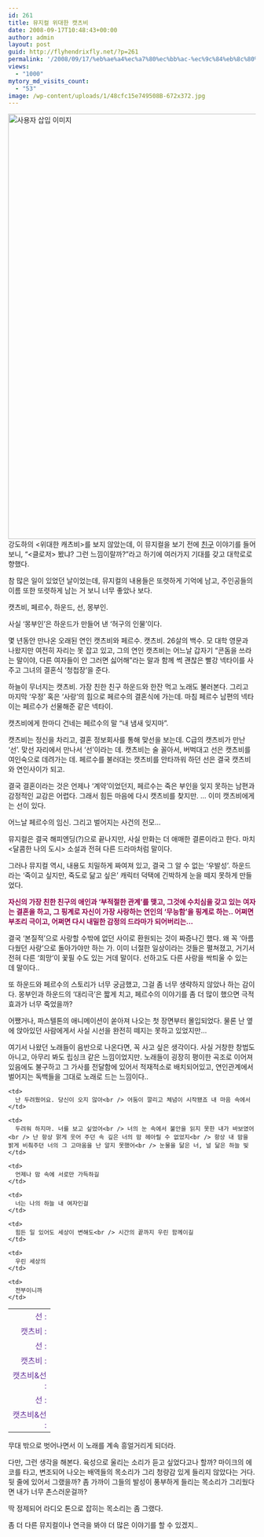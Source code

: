 ```yaml
---
id: 261
title: 뮤지컬 위대한 캣츠비
date: 2008-09-17T10:48:43+00:00
author: admin
layout: post
guid: http://flyhendrixfly.net/?p=261
permalink: '/2008/09/17/%eb%ae%a4%ec%a7%80%ec%bb%ac-%ec%9c%84%eb%8c%80%ed%95%9c-%ec%ba%a3%ec%b8%a0%eb%b9%84/'
views:
  - "1000"
mytory_md_visits_count:
  - "53"
image: /wp-content/uploads/1/48cfc15e749508B-672x372.jpg
---
```

<img src="http://submania.dothome.co.kr/wp-content/uploads/1/48cfc15e749508B.jpg" class="aligncenter" width="620" height="866" alt="사용자 삽입 이미지" />  
강도하의 <위대한 캐츠비>를 보지 않았는데, 이 뮤지컬을 보기 전에 <a title="[http://leopord.egloos.com]로 이동합니다." target="_blank" href="http://leopord.egloos.com">친구</a> 이야기를 들어보니, &#8220;<클로저> 봤냐? 그런 느낌이랄까?&#8221;라고 하기에 여러가지 기대를 갖고 대학로로 향했다.

참 많은 일이 있었던 날이었는데, 뮤지컬의 내용들은 또렷하게 기억에 남고, 주인공들의 이름 또한 또렷하게 남는 거 보니 너무 좋았나 보다.

캣츠비, 페르수, 하운드, 선, 몽부인.

사실 &#8216;몽부인&#8217;은 하운드가 만들어 낸 &#8216;허구의 인물&#8217;이다.

몇 년동안 만나온 오래된 연인 캣츠비와 페르수. 캣츠비. 26살의 백수. 모 대학 영문과 나왔지만 여전히 자리는 못 잡고 있고, 그의 연인 캣츠비는 어느날 갑자기 &#8220;콘돔을 쓰라는 말이야, 다른 여자들이 안 그러면 싫어해&#8221;라는 말과 함께 썩 괜찮은 빨강 넥타이를 사주고 그녀의 결혼식 &#8216;청첩장&#8217;을 준다.

하늘이 무너지는 캣츠비. 가장 친한 친구 하운드와 한잔 먹고 노래도 불러본다. 그리고 마지막 &#8216;우정&#8217; 혹은 &#8216;사랑&#8217;의 힘으로 페르수의 결혼식에 가는데. 마침 페르수 남편의 넥타이는 페르수가 선물해준 같은 넥타이.

캣츠비에게 한마디 건네는 페르수의 말 &#8220;내 냄새 잊지마&#8221;.

캣츠비는 정신을 차리고, 결혼 정보회사를 통해 맞선을 보는데. C급의 캣츠비가 만난 &#8216;선&#8217;. 맞선 자리에서 만나서 &#8216;선&#8217;이라는 데. 캣츠비는 술 꼴아서, 버벅대고 선은 캣츠비를 여인숙으로 데려가는 데. 페르수를 불러대는 캣츠비를 안타까워 하던 선은 결국 캣츠비와 연인사이가 되고.

결국 결혼이라는 것은 언제나 &#8216;계약&#8217;이었던지, 페르수는 죽은 부인을 잊지 못하는 남편과 감정적인 교감은 어렵다. 그래서 힘든 마음에 다시 캣츠비를 찾지만. &#8230; 이미 캣츠비에게는 선이 있다.

어느날 페르수의 임신. 그리고 벌어지는 사건의 전모&#8230;

뮤지컬은 결국 해피엔딩(?)으로 끝나지만, 사실 만화는 더 애매한 결론이라고 한다. 마치 <달콤한 나의 도시> 소설과 전혀 다른 드라마처럼 말이다.

그러나 뮤지컬 역시, 내용도 치밀하게 짜여져 있고, 결국 그 알 수 없는 &#8216;우발성&#8217;. 하운드라는 &#8216;죽이고 싶지만, 죽도로 닮고 싶은&#8217; 캐릭터 덕택에 긴박하게 눈을 떼지 못하게 만들었다.

<span style="color: rgb(140, 4, 75); font-weight: bold;">자신의 가장 친한 친구의 애인과 &#8216;부적절한 관계&#8217;를 맺고, 그것에 수치심을 갖고 있는 여자는 결혼을 하고, 그 핑계로 자신이 가장 사랑하는 연인의 &#8216;무능함&#8217;을 핑계로 하는.. 어쩌면 부조리 극이고, 어쩌면 다시 내밀한 감정의 드라마가 되어버리는&#8230; </span>

결국 &#8216;본질적&#8217;으로 사랑할 수밖에 없던 사이로 환원되는 것이 짜증나긴 했다. 왜 꼭 &#8216;아름다웠던 사랑&#8217;으로 돌아가야만 하는 가. 이미 너절한 일상이라는 것들은 펼쳐졌고, 거기서 전혀 다른 &#8216;희망&#8217;이 꽃필 수도 있는 거데 말이다. 선하고도 다른 사랑을 싹틔울 수 있는 데 말이다..

또 하운드와 페르수의 스토리가 너무 궁금했고, 그걸 좀 너무 생략하지 않았나 하는 감이다. 몽부인과 하운드의 &#8216;대리극&#8217;은 짧게 치고, 페르수의 이야기를 좀 더 많이 했으면 극적 효과가 너무 죽었을까?

어쨌거나, 파스텔톤의 애니메이션이 쏟아져 나오는 첫 장면부터 몰입되었다. 물론 난 옆에 앉아있던 사람에게서 사실 시선을 완전히 떼지는 못하고 있었지만&#8230;

여기서 나왔던 노래들이 음반으로 나온다면, 꼭 사고 싶은 생각이다. 사실 거창한 창법도 아니고, 아무리 봐도 립싱크 같은 느낌이었지만. 노래들이 굉장히 평이한 곡조로 이어져 있음에도 불구하고 그 가사를 전달함에 있어서 적재적소로 배치되어있고, 연인관계에서 벌어지는 독백들을 그대로 노래로 드는 느낌이다..

<table border="0" cellpadding="3" cellspacing="0" width="100%">
  <tr>
    <td align="right" valign="top" width="70">
      <font color="#663399">선 : </font>
    </td>
    
    <td>
      난 두려웠어요. 당신이 오지 않아<br /> 어둠이 깔리고 체념이 시작됐죠 내 마음 속에서
    </td>
  </tr>
  
  <tr>
    <td align="right" valign="top">
      <font color="#663399">캣츠비 : </font>
    </td>
    
    <td>
      두려워 하지마. 너를 보고 싶었어<br /> 너의 눈 속에서 불안을 읽지 못한 내가 바보였어<br /> 난 항상 맑게 웃어 주던 속 깊은 너의 맘 헤아릴 수 없었지<br /> 항상 내 맘을 밝게 비춰주던 너의 그 고마움을 난 알지 못했어<br /> 눈물을 닮은 너, 널 닮은 하늘 빛
    </td>
  </tr>
  
  <tr>
    <td align="right" valign="top">
      <font color="#663399">선 :</font>
    </td>
    
    <td>
      언제나 맘 속에 서로만 가득하길
    </td>
  </tr>
  
  <tr>
    <td align="right" valign="top">
      <font color="#663399">캣츠비 : </font>
    </td>
    
    <td>
      너는 나의 하늘 내 여자인걸
    </td>
  </tr>
  
  <tr>
    <td align="right" valign="top">
      <font color="#663399">캣츠비&선 : </font>
    </td>
    
    <td>
      힘든 일 있어도 세상이 변해도<br /> 시간의 끝까지 우린 함께이길
    </td>
  </tr>
  
  <tr>
    <td align="right" valign="top">
      <font color="#663399">선 :</font>
    </td>
    
    <td>
      우린 세상의
    </td>
  </tr>
  
  <tr>
    <td align="right" valign="top">
      <font color="#663399">캣츠비&선 : </font>
    </td>
    
    <td>
      전부이니까
    </td>
  </tr>
</table>

무대 밖으로 벗어나면서 이 노래를 계속 흥얼거리게 되더라.

다만, 그런 생각을 해본다. 육성으로 울리는 소리가 듣고 싶었다고나 할까? 마이크의 에코를 타고, 변조되어 나오는 배역들의 목소리가 그리 청량감 있게 들리지 않았다는 거다. 뒷 줄에 있어서 그랬을까? 좀 가까이 그들의 발성이 풍부하게 들리는 목소리가 그리웠다면 내가 너무 촌스러운걸까?

딱 정제되어 라디오 톤으로 잡히는 목소리는 좀 그랬다.

좀 더 다른 뮤지컬이나 연극을 봐야 더 많은 이야기를 할 수 있겠지..
